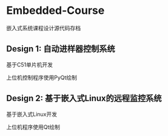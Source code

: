 # Embedded-Course

嵌入式系统课程设计源代码存档

## Design 1: 自动进样器控制系统

基于C51单片机开发

上位机控制程序使用PyQt绘制

## Design 2: 基于嵌入式Linux的远程监控系统

基于嵌入式Linux开发

上位机程序使用Qt绘制